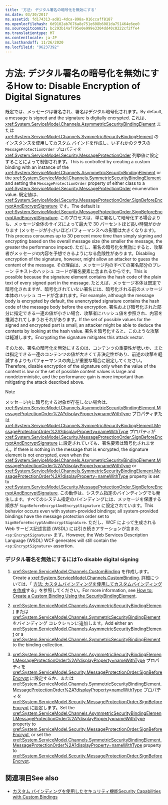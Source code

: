 ```yaml
---
title: '方法: デジタル署名の暗号化を無効にする'
ms.date: 03/30/2017
ms.assetid: fd174313-ad81-4dca-898a-016ccaff8187
ms.openlocfilehash: 6d9102ab7676a8e751e608b6081da751464e6ee0
ms.sourcegitcommit: bc293b14af795e0e999e3304dd40c0222cf2ffe4
ms.translationtype: MT
ms.contentlocale: ja-JP
ms.lasthandoff: 11/26/2020
ms.locfileid: "96237392"
---
```

# <a name="how-to-disable-encryption-of-digital-signatures"></a><span data-ttu-id="bcc20-102">方法: デジタル署名の暗号化を無効にする</span><span class="sxs-lookup"><span data-stu-id="bcc20-102">How to: Disable Encryption of Digital Signatures</span></span>

<span data-ttu-id="bcc20-103">既定では、メッセージは署名され、署名はデジタル暗号化されます。</span><span class="sxs-lookup"><span data-stu-id="bcc20-103">By default, a message is signed and the signature is digitally encrypted.</span></span> <span data-ttu-id="bcc20-104">これは、<xref:System.ServiceModel.Channels.AsymmetricSecurityBindingElement> または <xref:System.ServiceModel.Channels.SymmetricSecurityBindingElement> のインスタンスを使用してカスタム バインドを作成し、いずれかのクラスの `MessageProtectionOrder` プロパティを <xref:System.ServiceModel.Security.MessageProtectionOrder> 列挙値に設定することによって制御されます。</span><span class="sxs-lookup"><span data-stu-id="bcc20-104">This is controlled by creating a custom binding with an instance of the <xref:System.ServiceModel.Channels.AsymmetricSecurityBindingElement> or the <xref:System.ServiceModel.Channels.SymmetricSecurityBindingElement> and setting the `MessageProtectionOrder` property of either class to a <xref:System.ServiceModel.Security.MessageProtectionOrder> enumeration value.</span></span> <span data-ttu-id="bcc20-105">既定値は、<xref:System.ServiceModel.Security.MessageProtectionOrder.SignBeforeEncryptAndEncryptSignature> です。</span><span class="sxs-lookup"><span data-stu-id="bcc20-105">The default is <xref:System.ServiceModel.Security.MessageProtectionOrder.SignBeforeEncryptAndEncryptSignature>.</span></span> <span data-ttu-id="bcc20-106">このプロセスは、単に署名して暗号化する場合よりも、メッセージ全体のサイズによって最大で 30 パーセントほど長い時間がかかります (メッセージが小さいほどパフォーマンスへの影響は大きくなります)。</span><span class="sxs-lookup"><span data-stu-id="bcc20-106">This process consumes up to 30 percent more time than simply signing and encrypting based on the overall message size (the smaller the message, the greater the performance impact).</span></span> <span data-ttu-id="bcc20-107">ただし、署名の暗号化を無効にすると、攻撃者がメッセージの内容を予想できるようになる危険性があります。</span><span class="sxs-lookup"><span data-stu-id="bcc20-107">Disabling encryption of the signature, however, might allow an attacker to guess the content of the message.</span></span> <span data-ttu-id="bcc20-108">その理由は、メッセージ内のすべての署名部分のプレーン テキストのハッシュ コードが署名要素に含まれるからです。</span><span class="sxs-lookup"><span data-stu-id="bcc20-108">This is possible because the signature element contains the hash code of the plain text of every signed part in the message.</span></span> <span data-ttu-id="bcc20-109">たとえば、メッセージ本体は既定で暗号化されますが、暗号化されていない署名には、暗号化される前のメッセージ本体のハッシュ コードが含まれます。</span><span class="sxs-lookup"><span data-stu-id="bcc20-109">For example, although the message body is encrypted by default, the unencrypted signature contains the hash code of the message body before the encryption.</span></span> <span data-ttu-id="bcc20-110">署名および暗号化された部分に指定できる一連の値が小さい場合、攻撃者にハッシュ値を参照され、内容を推測されてしまうおそれがあります。</span><span class="sxs-lookup"><span data-stu-id="bcc20-110">If the set of possible values for the signed and encrypted part is small, an attacker might be able to deduce the contents by looking at the hash value.</span></span> <span data-ttu-id="bcc20-111">署名を暗号化すると、このような攻撃は軽減します。</span><span class="sxs-lookup"><span data-stu-id="bcc20-111">Encrypting the signature mitigates this attack vector.</span></span>  
  
 <span data-ttu-id="bcc20-112">そのため、署名の暗号化を無効にするのは、コンテンツの重要性が低いか、または指定できる一連のコンテンツの値が大きくて非決定性があり、前述の攻撃を軽減するよりもパフォーマンスの向上が重要な場合に限定してください。</span><span class="sxs-lookup"><span data-stu-id="bcc20-112">Therefore, disable encryption of the signature only when the value of the content is low or the set of possible content values is large and nondeterministic, and the performance gain is more important than mitigating the attack described above.</span></span>  
  
> [!NOTE]
> <span data-ttu-id="bcc20-113">メッセージ内に暗号化する対象が存在しない場合は、<xref:System.ServiceModel.Channels.AsymmetricSecurityBindingElement.MessageProtectionOrder%2A?displayProperty=nameWithType> プロパティまたは <xref:System.ServiceModel.Channels.SymmetricSecurityBindingElement.MessageProtectionOrder%2A?displayProperty=nameWithType> プロパティが <xref:System.ServiceModel.Security.MessageProtectionOrder.SignBeforeEncryptAndEncryptSignature> に設定されていても、署名要素は暗号化されません。</span><span class="sxs-lookup"><span data-stu-id="bcc20-113">If there is nothing in the message that is encrypted, the signature element is not encrypted, even when the <xref:System.ServiceModel.Channels.AsymmetricSecurityBindingElement.MessageProtectionOrder%2A?displayProperty=nameWithType> or <xref:System.ServiceModel.Channels.SymmetricSecurityBindingElement.MessageProtectionOrder%2A?displayProperty=nameWithType> property is set to <xref:System.ServiceModel.Security.MessageProtectionOrder.SignBeforeEncryptAndEncryptSignature>.</span></span> <span data-ttu-id="bcc20-114">この動作は、システム指定のバインディングでも発生します。すべてのシステム指定のバインディングには、メッセージを保護する順序が `SignBeforeEncryptAndEncryptSignature` に設定されています。</span><span class="sxs-lookup"><span data-stu-id="bcc20-114">This behavior occurs even with system-provided bindings; all system-provided bindings have the message protection order set to `SignBeforeEncryptAndEncryptSignature`.</span></span> <span data-ttu-id="bcc20-115">ただし、WCF によって生成される Web サービス記述言語 (WSDL) には引き続きアサーションが含まれ `<sp:EncryptSignature>` ます。</span><span class="sxs-lookup"><span data-stu-id="bcc20-115">However, the Web Services Description Language (WSDL) WCF generates will still contain the `<sp:EncryptSignature>` assertion.</span></span>  
  
### <a name="to-disable-digital-signing"></a><span data-ttu-id="bcc20-116">デジタル署名を無効にするには</span><span class="sxs-lookup"><span data-stu-id="bcc20-116">To disable digital signing</span></span>  
  
1. <span data-ttu-id="bcc20-117"><xref:System.ServiceModel.Channels.CustomBinding> を作成します。</span><span class="sxs-lookup"><span data-stu-id="bcc20-117">Create a <xref:System.ServiceModel.Channels.CustomBinding>.</span></span> <span data-ttu-id="bcc20-118">詳細については、「 [方法: カスタムバインディングを使用してカスタムバインディングを作成](how-to-create-a-custom-binding-using-the-securitybindingelement.md)する」を参照してください。</span><span class="sxs-lookup"><span data-stu-id="bcc20-118">For more information, see [How to: Create a Custom Binding Using the SecurityBindingElement](how-to-create-a-custom-binding-using-the-securitybindingelement.md).</span></span>  
  
2. <span data-ttu-id="bcc20-119"><xref:System.ServiceModel.Channels.AsymmetricSecurityBindingElement> または <xref:System.ServiceModel.Channels.SymmetricSecurityBindingElement> をバインディング コレクションに追加します。</span><span class="sxs-lookup"><span data-stu-id="bcc20-119">Add either an <xref:System.ServiceModel.Channels.AsymmetricSecurityBindingElement> or a <xref:System.ServiceModel.Channels.SymmetricSecurityBindingElement> to the binding collection.</span></span>  
  
3. <span data-ttu-id="bcc20-120"><xref:System.ServiceModel.Channels.AsymmetricSecurityBindingElement.MessageProtectionOrder%2A?displayProperty=nameWithType> プロパティを <xref:System.ServiceModel.Security.MessageProtectionOrder.SignBeforeEncrypt> に設定するか、または <xref:System.ServiceModel.Channels.SymmetricSecurityBindingElement.MessageProtectionOrder%2A?displayProperty=nameWithType> プロパティを <xref:System.ServiceModel.Security.MessageProtectionOrder.SignBeforeEncrypt> に設定します。</span><span class="sxs-lookup"><span data-stu-id="bcc20-120">Set the <xref:System.ServiceModel.Channels.AsymmetricSecurityBindingElement.MessageProtectionOrder%2A?displayProperty=nameWithType> property to <xref:System.ServiceModel.Security.MessageProtectionOrder.SignBeforeEncrypt>, or set the <xref:System.ServiceModel.Channels.SymmetricSecurityBindingElement.MessageProtectionOrder%2A?displayProperty=nameWithType> property to <xref:System.ServiceModel.Security.MessageProtectionOrder.SignBeforeEncrypt>.</span></span>  
  
## <a name="see-also"></a><span data-ttu-id="bcc20-121">関連項目</span><span class="sxs-lookup"><span data-stu-id="bcc20-121">See also</span></span>

- [<span data-ttu-id="bcc20-122">カスタム バインディングを使用したセキュリティ機能</span><span class="sxs-lookup"><span data-stu-id="bcc20-122">Security Capabilities with Custom Bindings</span></span>](security-capabilities-with-custom-bindings.md)
